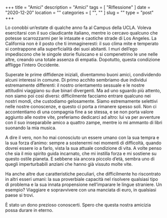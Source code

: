 +++
title = "Amici"
description = "Amici"
tags = [ "Riflessione" ]
date = "2020-12-20"
location = ""
categories = [
  "",
  ""
]
slug = ""
type = "post"
+++

Lo conobbi un’estate di qualche anno fa al Campus della UCLA. Voleva esercitarsi con il suo claudicante italiano, mentre io cercavo qualcuno che potesse scarrozzarmi per le intasate e caotiche strade di Los Angeles. La California non è il posto che ti immagineresti: il suo clima mite e temperato si contrappone alla superficialità dei suoi abitanti. I muri dell’ego impediscono che le singole storie fluiscano e si compenetrino le une nelle altre, creando una totale assenza di empatia. Dopotutto, questa condizione affligge l’intero Occidente. 

Superate le prime diffidenze iniziali, diventammo buoni amici, condividendo alcuni interessi in comune. Di primo acchito sembriamo due individui estremamente differenti: il nostro orientamento sessuale e le nostre attitudini viaggiano su due binari divergenti. Ma ad uno sguardo più attento, non siamo poi così diversi: difficilmente facciamo entrare qualcuno nei nostri mondi, che custodiamo gelosamente. Siamo estremamente selettivi nelle nostre conoscenze, e questo ci porta a rimanere spesso soli. Non ci accontentiamo di una compagnia fine a se stessa, e se non porta valore aggiunto alle nostre vite, preferiamo dedicarci ad altro: lui va per avventure con il suo inseparabile amico a quattro zampe, mentre io mi ammanto di libri suonando la mia musica. 

A dire il vero, non ho mai conosciuto un essere umano con la sua tempra e la sua forza d’animo: sempre a sostenermi nei momenti di difficoltà, quando dovrei essere io a farlo, vista la sua attuale condizione di vita. A volte penso che sia il mio spirito guida incarnato, che mi instilla forza e mi sostiene su questo ostile pianeta. E sebbene sia ancora piccolo d’età, sembra uno di quegli imperturbabili anziani che hanno già vissuto molte vite. 

Ha anche altre due caratteristiche peculiari, che difficilmente ho riscontrato in altri esseri umani: la sua proverbiale capacità nel risolvere qualsiasi tipo di problema e la sua innata propensione nell’imparare le lingue straniere. Un esempio? Viaggiare e sopravvivere con una manciata di euro, in qualsiasi paese si trovi. 

È stato un dono prezioso conoscerti. Spero che questa nostra amicizia possa durare in eterno. 
